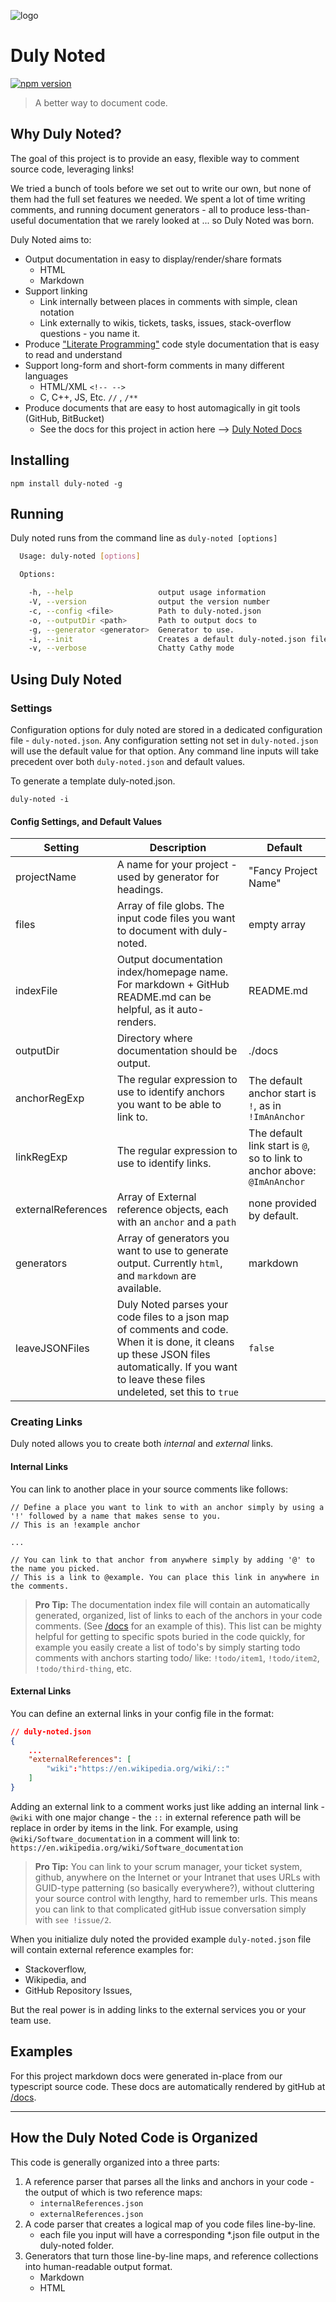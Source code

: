 ![logo](https://raw.githubusercontent.com/ShieldMyFiles/duly-noted/master/DNLogo.png)


# Duly Noted
[![npm version](https://badge.fury.io/js/duly-noted.svg)](https://badge.fury.io/js/duly-noted)

> A better way to document code.

## Why Duly Noted?
The goal of this project is to provide an easy, flexible way to comment source code, leveraging links! 

We tried a bunch of tools before we set out to write our own, but none of them had the full set features we needed.
We spent a lot of time writing comments, and running document generators - all to produce less-than-useful documentation
that we rarely looked at ... so Duly Noted was born.

Duly Noted aims to:
* Output documentation in easy to display/render/share formats
    * HTML
    * Markdown
* Support linking
    * Link internally between places in comments with simple, clean notation
    * Link externally to wikis, tickets, tasks, issues, stack-overflow questions - you name it.
* Produce ["Literate Programming"](https://en.wikipedia.org/wiki/Literate_programming) code style documentation that is easy to read and understand
* Support long-form and short-form comments in many different languages
    * HTML/XML `<!-- -->`
    * C, C++, JS, Etc. `//` , `/**`
* Produce documents that are easy to host automagically in git tools (GitHub, BitBucket)
    * See the docs for this project in action here --> [Duly Noted Docs](/docs)

## Installing
```
npm install duly-noted -g
```

## Running
Duly noted runs from the command line as `duly-noted [options]`
``` bash
  Usage: duly-noted [options]

  Options:

    -h, --help                   output usage information
    -V, --version                output the version number
    -c, --config <file>          Path to duly-noted.json
    -o, --outputDir <path>       Path to output docs to
    -g, --generator <generator>  Generator to use.
    -i, --init                   Creates a default duly-noted.json file
    -v, --verbose                Chatty Cathy mode
```

## Using Duly Noted

### Settings
Configuration options for duly noted are stored in a dedicated configuration file - `duly-noted.json`.
Any configuration setting not set in `duly-noted.json` will use the default value for that option. Any command line inputs
will take precedent over both `duly-noted.json` and default values. 

To generate a template duly-noted.json.
```
duly-noted -i
```

#### Config Settings, and Default Values
| Setting            | Description                                                                                                                                                                                        | Default                                                                  |
|--------------------|----------------------------------------------------------------------------------------------------------------------------------------------------------------------------------------------------|--------------------------------------------------------------------------|
| projectName        | A name for your project - used by generator for headings.                                                                                                                                          | "Fancy Project Name"                                                     |
| files              | Array of file globs. The input code files you want to document with duly-noted.                                                                                                                    | empty array                                                              |
| indexFile          | Output documentation index/homepage name. For markdown + GitHub README.md can be helpful, as it auto-renders.                                                                                      | README.md                                                                |
| outputDir          | Directory where documentation should be output.                                                                                                                                                    | ./docs                                                                   |
| anchorRegExp       | The regular expression to use to identify anchors you want to be able to link to.                                                                                                                  | The default anchor start is `!`, as in `!ImAnAnchor`                     |
| linkRegExp         | The regular expression to use to identify links.                                                                                                                                                   | The default link start is `@`, so to link to anchor above: `@ImAnAnchor` |
| externalReferences | Array of External reference objects, each with an `anchor` and a `path`                                                                                                                            | none provided by default.                                                |
| generators         | Array of generators you want to use to generate output. Currently `html`, and `markdown` are available.                                                                                            | markdown                                                                 |
| leaveJSONFiles     | Duly Noted parses your code files to a json map of comments and code. When it is done, it cleans up these JSON files automatically. If you want to leave these files undeleted, set this to `true` | `false`                                                                  |


### Creating Links
Duly noted allows you to create both *internal* and *external* links.

#### Internal Links
You can link to another place in your source comments like follows:

```
// Define a place you want to link to with an anchor simply by using a '!' followed by a name that makes sense to you. 
// This is an !example anchor

...

// You can link to that anchor from anywhere simply by adding '@' to the name you picked. 
// This is a link to @example. You can place this link in anywhere in the comments.

```

> **Pro Tip:**
> The documentation index file will contain an automatically generated, organized, list of links to each of the anchors in your code comments. (See [/docs](/docs) for an example of this). 
> This list can be mighty helpful for getting to specific spots buried in the code quickly, for example you easily create a list of todo's by simply starting todo comments with anchors starting todo/ like: `!todo/item1`, `!todo/item2`, `!todo/third-thing`, etc.

#### External Links

You can define an external links in your config file in the format:

``` json
// duly-noted.json
{
    ...
    "externalReferences": [
        "wiki":"https://en.wikipedia.org/wiki/::"
    ]
}
```

Adding an external link to a comment works just like adding an internal link - `@wiki` with one major change - the `::` in external reference path will be replace in order by items in the link. 
For example, using  `@wiki/Software_documentation` in a comment will link to: `https://en.wikipedia.org/wiki/Software_documentation`


> **Pro Tip:**
> You can link to your scrum manager, your ticket system, github, anywhere on the Internet or your Intranet that uses URLs with GUID-type patterning (so basically everywhere?), without cluttering your source control with lengthy,
> hard to remember urls. This means you can link to that complicated gitHub issue conversation simply with `see !issue/2`.

When you initialize duly noted the provided example `duly-noted.json` file will contain external reference examples for:
* Stackoverflow,
* Wikipedia, and
* GitHub Repository Issues, 

But the real power is in adding links to the external services you or your team use. 

## Examples
For this project markdown docs were generated in-place from our typescript source code. These docs are automatically rendered by gitHub at [/docs](/docs).

________________________________

## How the Duly Noted Code is Organized

This code is generally organized into a three parts:
1. A reference parser that parses all the links and anchors in your code - the output of which is two reference maps:
    * `internalReferences.json`
    * `externalReferences.json`
2. A code parser that creates a logical map of you code files line-by-line.
    * each file you input will have a corresponding *.json file output in the duly-noted folder.  
3. Generators that turn those line-by-line maps, and reference collections into human-readable output format. 
    * Markdown 
    * HTML